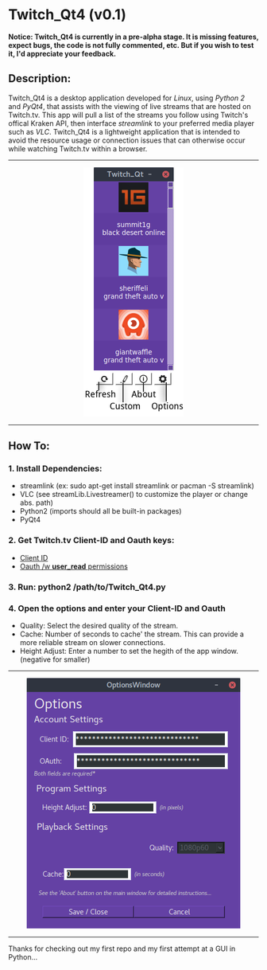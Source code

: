 # Twitch_Qt4 (v0.1)
**Notice: Twitch_Qt4 is currently in a pre-alpha stage. It is missing features, expect bugs, the code is not fully commented, etc. But if you wish to test it, I'd appreciate your feedback.**

## Description:
Twitch_Qt4 is a desktop application developed for *Linux*, using *Python 2* and *PyQt4*, that assists with the viewing of live streams that are hosted on Twitch.tv. This app will pull a list of the streams you follow using Twitch's offical Kraken API, then interface *streamlink* to your preferred media player such as *VLC*. Twitch_Qt4 is a lightweight application that is intended to avoid the resource usage or connection issues that can otherwise occur while watching Twitch.tv within a browser.

<hr>

<p align="center">
  <img src="https://github.com/datguy-dev/Twitch_Qt4/blob/master/assets/UI.png" title="Main Window">
</p>

<hr>

## How To:
### 1. Install Dependencies:
  * streamlink (ex: sudo apt-get install streamlink or pacman -S streamlink)
  * VLC (see streamLib.Livestreamer() to customize the player or change abs. path)
  * Python2 (imports should all be built-in packages)
  * PyQt4
  
### 2. Get Twitch.tv Client-ID and Oauth keys:
   * [Client ID](https://blog.twitch.tv/client-id-required-for-kraken-api-calls-afbb8e95f843)
   * [Oauth /w **user_read** permissions](http://twitchapps.com/tokengen/)
   
### 3. Run: python2 /path/to/Twitch_Qt4.py

### 4. Open the options and enter your Client-ID and Oauth
   - Quality: Select the desired quality of the stream.
   - Cache: Number of seconds to cache' the stream. This can provide a more reliable stream on slower connections.
   - Height Adjust: Enter a number to set the hegith of the app window. (negative for smaller)

<hr>

<p align="center">
  <img src="https://github.com/datguy-dev/Twitch_Qt4/blob/master/assets/options.png" title="Options Window">
</p>

<hr>

Thanks for checking out my first repo and my first attempt at a GUI in Python...
